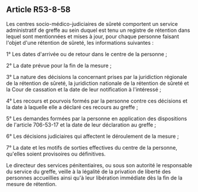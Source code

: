 Article R53-8-58
----
Les centres socio-médico-judiciaires de sûreté comportent un service
administratif de greffe au sein duquel est tenu un registre de rétention dans
lequel sont mentionnées et mises à jour, pour chaque personne faisant l'objet
d'une rétention de sûreté, les informations suivantes :

1° Les dates d'arrivée ou de retour dans le centre de la personne ;

2° La date prévue pour la fin de la mesure ;

3° La nature des décisions la concernant prises par la juridiction régionale de
la rétention de sûreté, la juridiction nationale de la rétention de sûreté et la
Cour de cassation et la date de leur notification à l'intéressé ;

4° Les recours et pourvois formés par la personne contre ces décisions et la
date à laquelle elle a déclaré ces recours au greffe ;

5° Les demandes formées par la personne en application des dispositions de
l'article 706-53-17 et la date de leur déclaration au greffe ;

6° Les décisions judiciaires qui affectent le déroulement de la mesure ;

7° La date et les motifs de sorties effectives du centre de la personne,
qu'elles soient provisoires ou définitives.

Le directeur des services pénitentiaires, ou sous son autorité le responsable du
service du greffe, veille à la légalité de la privation de liberté des personnes
accueillies ainsi qu'à leur libération immédiate dès la fin de la mesure de
rétention.
